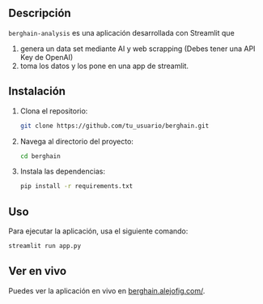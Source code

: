 ## Descripción

`berghain-analysis` es una aplicación desarrollada con Streamlit que 
1. genera un data set mediante AI y web scrapping (Debes tener una API Key de OpenAI)
2. toma los datos y los pone en una app de streamlit.

## Instalación

1. Clona el repositorio:
    ```bash
    git clone https://github.com/tu_usuario/berghain.git
    ```
2. Navega al directorio del proyecto:
    ```bash
    cd berghain
    ```
3. Instala las dependencias:
    ```bash
    pip install -r requirements.txt
    ```

## Uso

Para ejecutar la aplicación, usa el siguiente comando:
```bash
streamlit run app.py
```

## Ver en vivo

Puedes ver la aplicación en vivo en [berghain.alejofig.com/](berghain.alejofig.com).
